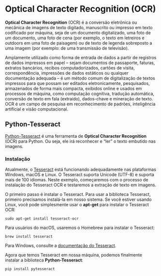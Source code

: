 # Optical Character Recognition (OCR)

**Optical Character Recognition** (OCR) é a conversão eletrônica ou mecânica de imagens de texto digitado, manuscrito ou impresso em texto codificado por máquina, seja de um documento digitalizado, uma foto de um documento, uma foto de cena (por exemplo, o texto em letreiros e outdoors em uma foto de paisagem) ou de texto de legenda sobreposto a uma imagem (por exemplo: de uma transmissão de televisão).

Amplamente utilizado como forma de entrada de dados a partir de registros de dados impressos em papel – sejam documentos de passaporte, faturas, extratos bancários, recibos computadorizados, cartões de visita, correspondência, impressões de dados estáticos ou qualquer documentação adequada – é um método comum de digitalização de textos impressos para que possam ser editados eletronicamente, pesquisados, armazenados de forma mais compacta, exibidos online e usados em processos de máquina, como computação cognitiva, tradução automática, conversão de texto em fala (extraído), dados-chave e mineração de texto. OCR é um campo de pesquisa em reconhecimento de padrões, inteligência artificial e visão computacional.

## Python-Tesseract

[Python-Tesseract](https://pypi.org/project/pytesseract/) é uma ferramenta de **Optical Character Recognition** (OCR) para Python. Ou seja, ele irá reconhecer e “ler” o texto embutido nas imagens.

### Instalação

Atualmente, o [Tesseract](https://github.com/tesseract-ocr/tesseract) está funcionando adequadamente nas plataformas Windows, macOS e Linux. O Tesseract suporta Unicode (UTF-8) e suporta mais de 100 idiomas. Neste exemplo, começaremos com o processo de instalação do Tesseract OCR e testaremos a extração de texto em imagens.

O primeiro passo é instalar o Tesseract. Para usar a biblioteca Tesseract, primeiro precisamos instalá-la em nosso sistema. Se você estiver usando Linux, você pode simplesmente usar o **apt-get** para instalar o Tesseract OCR:

```
sudo apt-get install tesseract-ocr
```

Para usuários do macOS, usaremos o Homebrew para instalar o Tesseract:

```
brew install tesseract
```

Para Windows, consulte a [documentação do Tesseract](https://tesseract-ocr.github.io/tessdoc/).

Agora que temos Tesseract em nossa máquina, podemos finalmente instalar a biblioteca **Python-Tesseract**:

```
pip install pytesseract
```